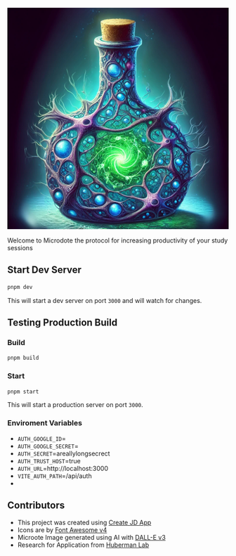 ![Microdote](./public/microdote.webp)

Welcome to Microdote the protocol for increasing productivity of your study sessions

## Start Dev Server

```bash
pnpm dev
```

This will start a dev server on port `3000` and will watch for changes.

## Testing Production Build

### Build

```bash
pnpm build
```

### Start

```bash
pnpm start
```

This will start a production server on port `3000`.

### Enviroment Variables

- `AUTH_GOOGLE_ID`=
- `AUTH_GOOGLE_SECRET`=
- `AUTH_SECRET`=areallylongsecrect
- `AUTH_TRUST_HOST`=true
- `AUTH_URL`=http://localhost:3000
- `VITE_AUTH_PATH`=/api/auth  
- 
  
## Contributors
- This project was created using [Create JD App](https://github.com/OrJDev/create-jd-app)
- Icons are by [Font Awesome v4](https://fontawesome.com/v4/icons/)
- Microote Image generated using AI with [DALL-E v3](https://openai.com/index/dall-e-3/)
- Research for Application from [Huberman Lab](https://www.hubermanlab.com/)
